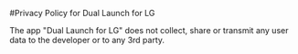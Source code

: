 #Privacy Policy for Dual Launch for LG

The app "Dual Launch for LG" does not collect, share or transmit any user data to the developer or to any 3rd party.
